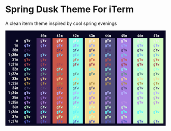 # Spring Dusk Theme For iTerm
A clean iterm theme inspired by cool spring evenings

<img src="schemePreview.png"  width="600" height="300">
